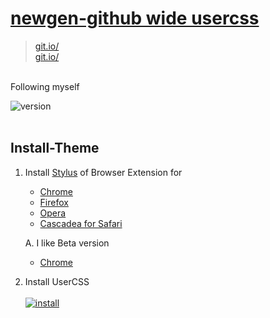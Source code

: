 # [newgen-github wide usercss]()
>[git.io/]()
<br>[git.io/]()

<br>Following myself

![version](https://img.shields.io/badge/version-1.0.0-blue)
<br><br>
## Install-Theme
1. Install [Stylus](https://add0n.com/stylus.html) of Browser Extension for
    - [Chrome](https://chrome.google.com/webstore/detail/stylus/clngdbkpkpeebahjckkjfobafhncgmne)
    - [Firefox](https://addons.mozilla.org/en-US/firefox/addon/styl-us/)
    - [Opera](https://addons.opera.com/en-US/extensions/details/stylus/)
    - [Cascadea for Safari](https://cascadea.app/)
    
    A. I like Beta version
    - [Chrome](https://chrome.google.com/webstore/detail/stylus-beta/apmmpaebfobifelkijhaljbmpcgbjbdo)
2. Install UserCSS
  <br><br>[![install](https://img.shields.io/badge/install-v1.0.0-green)](https://raw.githubusercontent.com/koumaza/github-wide-newgen/master/github-wide-newgen.user.css)

